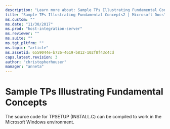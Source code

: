 ```yaml
---
description: "Learn more about: Sample TPs Illustrating Fundamental Concepts"
title: "Sample TPs Illustrating Fundamental Concepts2 | Microsoft Docs"
ms.custom: ""
ms.date: "11/30/2017"
ms.prod: "host-integration-server"
ms.reviewer: ""
ms.suite: ""
ms.tgt_pltfrm: ""
ms.topic: "article"
ms.assetid: 6559044e-b726-4619-b812-102f8f43c4cd
caps.latest.revision: 3
author: "christopherhouser"
manager: "anneta"
---
```

# Sample TPs Illustrating Fundamental Concepts
The source code for TPSETUP (INSTALL.C) can be compiled to work in the Microsoft Windows environment.  
  

